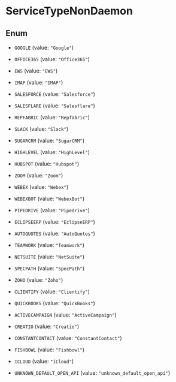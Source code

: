 

# ServiceTypeNonDaemon

## Enum


* `GOOGLE` (value: `"Google"`)

* `OFFICE365` (value: `"Office365"`)

* `EWS` (value: `"EWS"`)

* `IMAP` (value: `"IMAP"`)

* `SALESFORCE` (value: `"Salesforce"`)

* `SALESFLARE` (value: `"Salesflare"`)

* `REPFABRIC` (value: `"Repfabric"`)

* `SLACK` (value: `"Slack"`)

* `SUGARCRM` (value: `"SugarCRM"`)

* `HIGHLEVEL` (value: `"HighLevel"`)

* `HUBSPOT` (value: `"Hubspot"`)

* `ZOOM` (value: `"Zoom"`)

* `WEBEX` (value: `"Webex"`)

* `WEBEXBOT` (value: `"WebexBot"`)

* `PIPEDRIVE` (value: `"Pipedrive"`)

* `ECLIPSEERP` (value: `"EclipseERP"`)

* `AUTOQUOTES` (value: `"AutoQuotes"`)

* `TEAMWORK` (value: `"Teamwork"`)

* `NETSUITE` (value: `"NetSuite"`)

* `SPECPATH` (value: `"SpecPath"`)

* `ZOHO` (value: `"Zoho"`)

* `CLIENTIFY` (value: `"Clientify"`)

* `QUICKBOOKS` (value: `"QuickBooks"`)

* `ACTIVECAMPAIGN` (value: `"ActiveCampaign"`)

* `CREATIO` (value: `"Creatio"`)

* `CONSTANTCONTACT` (value: `"ConstantContact"`)

* `FISHBOWL` (value: `"Fishbowl"`)

* `ICLOUD` (value: `"iCloud"`)

* `UNKNOWN_DEFAULT_OPEN_API` (value: `"unknown_default_open_api"`)



